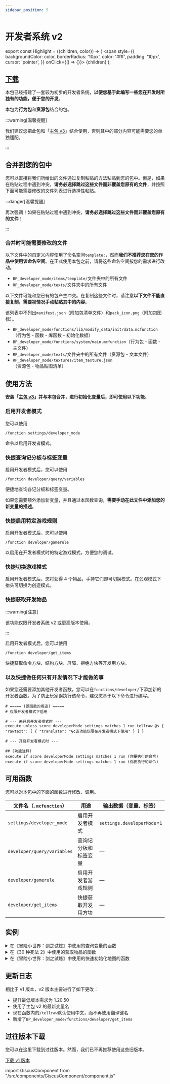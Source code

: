 ```yaml
---
sidebar_position: 5
---
```


# 开发者系统 v2

export const Highlight = ({children, color}) => (
  <span
    style={{ backgroundColor: color, borderRadius: '10px', color: '#fff', padding: '10px', cursor: 'pointer', }}
    onClick={() => {}}>
    {children}
  </span>
);

## [<Highlight color="#25c2a0">下载</Highlight>](https://app.nekodrive.net/s/XM0fY)

本包已经搭建了一套较为初步的开发者系统，**以便您基于此编写一些您在开发时所独有的功能，便于您的开发**。

本包为**行为包**和**资源包**结合的包。

:::warning[温馨提醒]

我们建议您把此包和「[主包 v3](main_v3)」结合使用，否则其中的部分内容可能需要您的单独适配。

:::

## 合并到您的包中

您可以直接将我们所给出的文件通过复制粘贴的方法粘贴到您的包中。但是，如果在粘贴过程中遇到冲突，**请务必选择跳过这些文件而非覆盖您原有的文件**，并按照下面可能需要修改的文件列表进行选择性粘贴。

:::danger[温馨提醒]

再次强调！如果在粘贴过程中遇到冲突，**请务必选择跳过这些文件而非覆盖您原有的文件**！

:::

### 合并时可能需要修改的文件

以下文件中的自定义内容使用了命名空间`template:`，然而**我们不推荐您在您的作品中使用该命名空间**。在正式使用本包之前，请将这些命名空间按您的需求进行改动。

- `BP_developer_mode/items/template/`文件夹中的所有文件
- `RP_developer_mode/texts/`文件夹中的所有文件

以下文件可能和您已有的包产生冲突。在复制这些文件时，请注意**以下文件不能直接复制，需要视情况手动粘贴其中的内容**。

该列表中不列出`manifest.json`（附加包清单文件）和`pack_icon.png`（附加包图标）。

- `BP_developer_mode/functions/lib/modify_data/init/data.mcfunction`（行为包 - 函数 - 库函数 - 初始化数据）
- `BP_developer_mode/functions/system/main.mcfunction`（行为包 - 函数 - 主文件）
- `RP_developer_mode/texts/`文件夹中的所有文件（资源包 - 文本文件）
- `RP_developer_mode/textures/item_texture.json`（资源包 - 物品贴图清单）

## 使用方法

**安装「[主包 v3](main_v3)」并与本包合并，进行初始化变量后，即可使用以下功能**。

### 启用开发者模式

您可以使用

```mcfunction showLineNumbers
/function settings/developer_mode
```

命令以启用开发者模式。

### 快捷查询记分板与标签变量

启用开发者模式后，您可以使用

```mcfunction showLineNumbers
/function developer/query/variables
```

便捷地查询各记分板和标签变量。

如果您需要额外添加新变量，并且通过本函数查询，**需要手动在此文件中添加您的新变量的描述**。

### 快捷启用特定游戏规则

启用开发者模式后，您可以使用

```mcfunction showLineNumbers
/function developer/gamerule
```

以启用在开发者模式时的特定游戏模式，方便您的调试。

### 快捷切换游戏模式

启用开发者模式后，您将获得 4 个物品，手持它们即可切换模式。在旁观模式下抬头可切换为创造模式。

### 快捷获取开发物品

:::warning[注意]

该功能仅限开发者系统 v2 或更高版本使用。

:::

启用开发者模式后，您可以使用

```mcfunction showLineNumbers
/function developer/get_items
```

快捷获取命令方块、结构方块、屏障、拒绝方块等开发用方块。

### 以及快捷做任何只有开发情况下才能做的事

如果您还需要添加其他开发者函数，您可以在`functions/developer/`下添加新的开发者函数。为了防止玩家误执行该命令，建议您基于以下命令进行编写。

```mcfunction showLineNumbers title="developer/xxx.mcfunction"
# ===== (该函数的用途) =====
# 仅限开发者模式下启用

# --- 未开启开发者模式时 ---
execute unless score developerMode settings matches 1 run tellraw @s { "rawtext": [ { "translate": "§c该功能仅限在开发者模式下使用" } ] }

# --- 开启开发者模式时 ---

## (功能注释)
execute if score developerMode settings matches 1 run (你要执行的命令)
execute if score developerMode settings matches 1 run (你要执行的命令)

```

## 可用函数

您可以对本包中的下面的函数进行修改、调用。

| 文件名（`.mcfunction`） | 用途 | 输出数据（变量、标签） |
| --- | --- | --- |
| `settings/developer_mode` | 启用开发者模式 | `settings.developerMode`=`1` |
| `developer/query/variables` | 查询记分板和标签变量 | — |
| `developer/gamerule` | 启用开发者游戏规则 | — |
| `developer/get_items` | 快捷获取开发用方块 | — |

## 实例

<details>

<summary>在《冒险小世界：剑之试炼》中使用的查询变量的函数</summary>

基于 1.18.30 的函数系统。

```mcfunction title="BP_aw_main_old/functions/developer/query/variables.mcfunction" showLineNumbers
# ===== 记分板查询函数 =====
# 调用此函数以查询所有记分板的值 | 仅限开发者模式下启用

## --- 未开启开发者模式时 ---
scoreboard players operation @s temp = @e[name=developerMode] data
tellraw @s[scores={temp=0}] {"rawtext":[{"translate":"§c该功能仅限在开发者模式下使用"}]}

## --- 开启开发者模式时 ---
tellraw @s[scores={temp=1}] {"rawtext":[{"text":"下文反馈格式: (记分项).(标记名) = (值)，并反馈注释\n§e*黄色：假名（即非标记实体）变量 §b*蓝色：玩家个人数据"}]}

tellraw @s[scores={temp=1}] {"rawtext":[{"translate":"§l===== 玩家个人数据记分项 ====="}]}
tellraw @s[scores={temp=1}] {"rawtext":[{"translate":"§bdeathTimes.@s = §a%%s §7# 玩家死亡次数","with":{"rawtext":[{"score":{"objective":"deathTimes","name":"@s"}}]}}]}
tellraw @s[scores={temp=1}] {"rawtext":[{"translate":"§bhookshot.@s = §a%%s §7# 玩家发射出绳枪的时间，单位：刻","with":{"rawtext":[{"score":{"objective":"hookshot","name":"@s"}}]}}]}
tellraw @s[scores={temp=1}] {"rawtext":[{"translate":"§bisAlive.@s = §a%%s §7# 玩家存活状态，0：游戏时死亡，1：游戏时存活，2：未在游戏中，3：进入新的关卡区域","with":{"rawtext":[{"score":{"objective":"isAlive","name":"@s"}}]}}]}
tellraw @s[scores={temp=1}] {"rawtext":[{"translate":"§bisOnline.@s = §a%%s §7# 玩家是否为在线的玩家，0：不在线，1：在线","with":{"rawtext":[{"score":{"objective":"isOnline","name":"@s"}}]}}]}
tellraw @s[scores={temp=1}] {"rawtext":[{"translate":"§bkillAmount.@s = §a%%s §7# 玩家击杀的怪物数","with":{"rawtext":[{"score":{"objective":"killAmount","name":"@s"}}]}}]}
tellraw @s[scores={temp=1}] {"rawtext":[{"translate":"§bposition.@s = §a%%s §7# 玩家所在的关卡区域","with":{"rawtext":[{"score":{"objective":"position","name":"@s"}}]}}]}
tellraw @s[scores={temp=1}] {"rawtext":[{"translate":"§btime.@s = §a%%s §7# 玩家持续未重生的时间，单位：刻","with":{"rawtext":[{"score":{"objective":"time","name":"@s"}}]}}]}

tellraw @s[scores={temp=1}] {"rawtext":[{"translate":"§l===== active记分项 ====="}]}
tellraw @s[scores={temp=1}] {"rawtext":[{"translate":"active.dialogue = §a%%s §7# 对话控制器，0：不启用对话，1：启用不固定视角的对话，2：启用固定视角的对话","with":{"rawtext":[{"score":{"objective":"active","name":"@e[name=dialogue]"}}]}}]}
tellraw @s[scores={temp=1}] {"rawtext":[{"translate":"active.levelCompleteDelay = §a%%s §7# 关卡完成延迟（启用值），0：无延迟完成关卡，大于0：按照该值延迟完成关卡，-1：永远不按照怪物数目完成关卡","with":{"rawtext":[{"score":{"objective":"active","name":"@e[name=levelCompleteDelay]"}}]}}]}
tellraw @s[scores={temp=1}] {"rawtext":[{"translate":"active.monsterSummonDelay = §a%%s §7# 怪物生成延迟（启用值），0：无延迟，1：有延迟","with":{"rawtext":[{"score":{"objective":"active","name":"@e[name=monsterSummonDelay]"}}]}}]}
tellraw @s[scores={temp=1}] {"rawtext":[{"translate":"active.soundPlayer = §a%%s §7# 音效播放器，0：不激活，不为0：根据本值决定播放何种音效","with":{"rawtext":[{"score":{"objective":"active","name":"@e[name=soundPlayer]"}}]}}]}
tellraw @s[scores={temp=1}] {"rawtext":[{"translate":"active.timeline = §a%%s §7# 时间线控制器：为1时开始计时","with":{"rawtext":[{"score":{"objective":"active","name":"@e[name=timeline]"}}]}}]}

tellraw @s[scores={temp=1}] {"rawtext":[{"translate":"§l===== data记分项 ====="}]}
tellraw @s[scores={temp=1}] {"rawtext":[{"translate":"检测实体数目的变量"}]}
tellraw @s[scores={temp=1}] {"rawtext":[{"translate":"data.alivePlayersAmount = §a%%s §7# 记录存活玩家数目","with":{"rawtext":[{"score":{"objective":"data","name":"@e[name=alivePlayersAmount]"}}]}}]}
tellraw @s[scores={temp=1}] {"rawtext":[{"translate":"data.arrowAmount = §a%%s §7# 记录箭数目","with":{"rawtext":[{"score":{"objective":"data","name":"@e[name=arrowAmount]"}}]}}]}
tellraw @s[scores={temp=1}] {"rawtext":[{"translate":"data.hookshotAmount = §a%%s §7# 记录绳枪数目","with":{"rawtext":[{"score":{"objective":"data","name":"@e[name=hookshotAmount]"}}]}}]}
tellraw @s[scores={temp=1}] {"rawtext":[{"translate":"§edata.maxMonsterAmount = §a%%s §7# 记录怪物数目","with":{"rawtext":[{"score":{"objective":"data","name":"maxMonsterAmount"}}]}}]}
tellraw @s[scores={temp=1}] {"rawtext":[{"translate":"data.maxPlayersAmount = §a%%s §7# 记录所有玩家数目","with":{"rawtext":[{"score":{"objective":"data","name":"@e[name=maxPlayersAmount]"}}]}}]}
tellraw @s[scores={temp=1}] {"rawtext":[{"translate":"data.monsterAmount = §a%%s §7# 记录怪物数目","with":{"rawtext":[{"score":{"objective":"data","name":"@e[name=monsterAmount]"}}]}}]}
tellraw @s[scores={temp=1}] {"rawtext":[{"translate":"data.realDeadPlayersAmount = §a%%s §7# 记录死亡玩家（游戏意义上）的数目","with":{"rawtext":[{"score":{"objective":"data","name":"@e[name=realDeadPlayersAmount]"}}]}}]}
tellraw @s[scores={temp=1}] {"rawtext":[{"translate":"关卡数据变量"}]}
tellraw @s[scores={temp=1}] {"rawtext":[{"translate":"data.chapter = §a%%s §7# 章节数据","with":{"rawtext":[{"score":{"objective":"data","name":"@e[name=chapter]"}}]}}]}
tellraw @s[scores={temp=1}] {"rawtext":[{"translate":"data.gameId = §a%%s §7# 关卡ID数据，三位数分别为(章节)(关卡)(是否已完成)","with":{"rawtext":[{"score":{"objective":"data","name":"@e[name=gameId]"}}]}}]}
tellraw @s[scores={temp=1}] {"rawtext":[{"translate":"data.level = §a%%s §7# 关卡数据","with":{"rawtext":[{"score":{"objective":"data","name":"@e[name=level]"}}]}}]}
tellraw @s[scores={temp=1}] {"rawtext":[{"translate":"data.levelCompleted = §a%%s §7# 关卡是否完成，0=游戏状态，1=完成状态","with":{"rawtext":[{"score":{"objective":"data","name":"@e[name=levelCompleted]"}}]}}]}
tellraw @s[scores={temp=1}] {"rawtext":[{"translate":"其他变量"}]}
tellraw @s[scores={temp=1}] {"rawtext":[{"translate":"data.allFailedTimes = §a%%s §7# 记录所有关卡累计的失败次数","with":{"rawtext":[{"score":{"objective":"data","name":"@e[name=allFailedTimes]"}}]}}]}
tellraw @s[scores={temp=1}] {"rawtext":[{"translate":"data.achievement = §a%%s §7# 记录显示第几个成就","with":{"rawtext":[{"score":{"objective":"data","name":"@e[name=achievement]"}}]}}]}
tellraw @s[scores={temp=1}] {"rawtext":[{"translate":"data.difficulty = §a%%s §7# 记录难度。","with":{"rawtext":[{"score":{"objective":"data","name":"@e[name=difficulty]"}}]}}]}
tellraw @s[scores={temp=1}] {"rawtext":[{"translate":"data.difficultyAdder = §a%%s §7# 游戏难度加和，以difficulty+本值得到最终的难度值（data.difficulty）。","with":{"rawtext":[{"score":{"objective":"data","name":"@e[name=difficultyAdder]"}}]}}]}
tellraw @s[scores={temp=1}] {"rawtext":[{"translate":"data.developerMode = §a%%s §7# 开发者模式,0：不启用，1：启用","with":{"rawtext":[{"score":{"objective":"data","name":"@e[name=developerMode]"}}]}}]}
tellraw @s[scores={temp=1}] {"rawtext":[{"translate":"data.failedTimes = §a%%s §7# 记录单个关卡的失败次数，当失败次数过多时将给予buff辅助过关","with":{"rawtext":[{"score":{"objective":"data","name":"@e[name=failedTimes]"}}]}}]}
tellraw @s[scores={temp=1}] {"rawtext":[{"translate":"data.isNetease = §a%%s §7# 记录是否为netease版本","with":{"rawtext":[{"score":{"objective":"data","name":"@e[name=isNetease]"}}]}}]}
tellraw @s[scores={temp=1}] {"rawtext":[{"translate":"data.maxWave = §a%%s §7# 记录该关卡最大波数，仅在需要时获取","with":{"rawtext":[{"score":{"objective":"data","name":"@e[name=maxWave]"}}]}}]}
tellraw @s[scores={temp=1}] {"rawtext":[{"translate":"data.randomLocation = §a%%s §7# 随机怪物刷新位置","with":{"rawtext":[{"score":{"objective":"data","name":"@e[name=randomLocation]"}}]}}]}
tellraw @s[scores={temp=1}] {"rawtext":[{"translate":"data.randomMonster = §a%%s §7# 随机怪物种类","with":{"rawtext":[{"score":{"objective":"data","name":"@e[name=randomMonster]"}}]}}]}
tellraw @s[scores={temp=1}] {"rawtext":[{"translate":"data.storyMode = §a%%s §7# 是否启用剧情模式，0：不启用，1：启用","with":{"rawtext":[{"score":{"objective":"data","name":"@e[name=storyMode]"}}]}}]}
tellraw @s[scores={temp=1}] {"rawtext":[{"translate":"data.score = §a%%s §7# 地图结束后的评分，S：120+，A：95~119，B：75~94，C：60~74，D：50~59，E：40~49，F：0~39，F-：-1（仅作弊）","with":{"rawtext":[{"score":{"objective":"data","name":"@e[name=score]"}}]}}]}
tellraw @s[scores={temp=1}] {"rawtext":[{"translate":"data.wave = §a%%s §7# 记录波数数据","with":{"rawtext":[{"score":{"objective":"data","name":"@e[name=wave]"}}]}}]}

tellraw @s[scores={temp=1}] {"rawtext":[{"translate":"§l===== record记分项 ====="}]}
tellraw @s[scores={temp=1}] {"rawtext":[{"translate":"§erecord.bestTimeMinute1 = §a%%s §7# 难度1下的最佳时间（分钟）","with":{"rawtext":[{"score":{"objective":"record","name":"bestTimeMinute1"}}]}}]}
tellraw @s[scores={temp=1}] {"rawtext":[{"translate":"§erecord.bestTimeSecond1 = §a%%s §7# 难度1下的最佳时间（秒）","with":{"rawtext":[{"score":{"objective":"record","name":"bestTimeSecond1"}}]}}]}
tellraw @s[scores={temp=1}] {"rawtext":[{"translate":"§erecord.bestTimeMinute2 = §a%%s §7# 难度2下的最佳时间（分钟）","with":{"rawtext":[{"score":{"objective":"record","name":"bestTimeMinute2"}}]}}]}
tellraw @s[scores={temp=1}] {"rawtext":[{"translate":"§erecord.bestTimeSecond2 = §a%%s §7# 难度2下的最佳时间（秒）","with":{"rawtext":[{"score":{"objective":"record","name":"bestTimeSecond2"}}]}}]}
tellraw @s[scores={temp=1}] {"rawtext":[{"translate":"§erecord.bestTimeMinute3 = §a%%s §7# 难度3下的最佳时间（分钟）","with":{"rawtext":[{"score":{"objective":"record","name":"bestTimeMinute3"}}]}}]}
tellraw @s[scores={temp=1}] {"rawtext":[{"translate":"§erecord.bestTimeSecond3 = §a%%s §7# 难度3下的最佳时间（秒）","with":{"rawtext":[{"score":{"objective":"record","name":"bestTimeSecond3"}}]}}]}
tellraw @s[scores={temp=1}] {"rawtext":[{"translate":"§erecord.bestTimeMinute4 = §a%%s §7# 难度4下的最佳时间（分钟）","with":{"rawtext":[{"score":{"objective":"record","name":"bestTimeMinute4"}}]}}]}
tellraw @s[scores={temp=1}] {"rawtext":[{"translate":"§erecord.bestTimeSecond4 = §a%%s §7# 难度4下的最佳时间（秒）","with":{"rawtext":[{"score":{"objective":"record","name":"bestTimeSecond4"}}]}}]}
tellraw @s[scores={temp=1}] {"rawtext":[{"translate":"§erecord.mapCompletedTimes = §a%%s §7# 地图通关次数","with":{"rawtext":[{"score":{"objective":"record","name":"mapCompletedTimes"}}]}}]}
tellraw @s[scores={temp=1}] {"rawtext":[{"translate":"§erecord.nextGame.difficultyAdder = §a%%s §7# 下一局启用的难度加和","with":{"rawtext":[{"score":{"objective":"record","name":"nextGame.difficultyAdder"}}]}}]}
tellraw @s[scores={temp=1}] {"rawtext":[{"translate":"§erecord.nextGame.storyMode = §a%%s §7# 下一局启用的模式","with":{"rawtext":[{"score":{"objective":"record","name":"nextGame.storyMode"}}]}}]}

tellraw @s[scores={temp=1}] {"rawtext":[{"translate":"§l===== time记分项 ====="}]}
tellraw @s[scores={temp=1}] {"rawtext":[{"translate":"time.dialogue = §a%%s §7# 剧情线，单位：刻","with":{"rawtext":[{"score":{"objective":"time","name":"@e[name=dialogue]"}}]}}]}
tellraw @s[scores={temp=1}] {"rawtext":[{"translate":"time.levelCompleteDelay = §a%%s §7# 关卡完成延迟，0：无延迟完成关卡，大于0：按照该值延迟完成关卡，-1：永远不按照怪物数目完成关卡，单位：刻","with":{"rawtext":[{"score":{"objective":"time","name":"@e[name=levelCompleteDelay]"}}]}}]}
tellraw @s[scores={temp=1}] {"rawtext":[{"translate":"time.monsterSummonDelay = §a%%s §7# 怪物生成延迟，单位：刻","with":{"rawtext":[{"score":{"objective":"time","name":"@e[name=monsterSummonDelay]"}}]}}]}
tellraw @s[scores={temp=1}] {"rawtext":[{"translate":"time.playedMinute = §a%%s §7# 游玩时长，从试炼开始时开始计时，单位：分钟","with":{"rawtext":[{"score":{"objective":"time","name":"@e[name=playedMinute]"}}]}}]}
tellraw @s[scores={temp=1}] {"rawtext":[{"translate":"time.playedSecond = §a%%s §7# 游玩时长，从试炼开始时开始计时，单位：秒","with":{"rawtext":[{"score":{"objective":"time","name":"@e[name=playedSecond]"}}]}}]}
tellraw @s[scores={temp=1}] {"rawtext":[{"translate":"time.soundPlayer = §a%%s §7# 音效播放器，单位：刻","with":{"rawtext":[{"score":{"objective":"time","name":"@e[name=soundPlayer]"}}]}}]}
tellraw @s[scores={temp=1}] {"rawtext":[{"translate":"time.tick = §a%%s §7# 每1刻加1分，每20刻归零，单位：刻","with":{"rawtext":[{"score":{"objective":"time","name":"@e[name=tick]"}}]}}]}
tellraw @s[scores={temp=1}] {"rawtext":[{"translate":"time.timeline = §a%%s §7# 时间线，单位不定","with":{"rawtext":[{"score":{"objective":"time","name":"@e[name=timeline]"}}]}}]}
tellraw @s[scores={temp=1}] {"rawtext":[{"translate":"time.@e[family=blaze_king] = §a%%s §7# 烈焰之魂试图随机传送的倒计时，单位：秒","with":{"rawtext":[{"score":{"objective":"time","name":"@e[family=blaze_king]"}}]}}]}

tellraw @s[scores={temp=1}] {"rawtext":[{"translate":"§l===== 标签类型（tag）项 ====="}]}

tellraw @s[scores={temp=1},tag=!bootsHeld] {"rawtext":[{"translate":"§ebootsHeld = §afalse §7# 玩家是否手持过钻石靴子（aw:diamond_boots） | true=是，false=否"}]}
tellraw @s[scores={temp=1},tag=bootsHeld] {"rawtext":[{"translate":"§ebootsHeld = §atrue §7# 玩家是否手持过钻石靴子（aw:diamond_boots） | true=是，false=否"}]}

tellraw @s[scores={temp=1},tag=!cheated] {"rawtext":[{"translate":"§echeated = §afalse §7# 玩家是否开启过创造模式 | true=是，false=否"}]}
tellraw @s[scores={temp=1},tag=cheated] {"rawtext":[{"translate":"§echeated = §atrue §7# 玩家是否开启过创造模式 | true=是，false=否"}]}

tellraw @s[scores={temp=1},tag=!helmetHeld] {"rawtext":[{"translate":"§ehelmetHeld = §afalse §7# 玩家是否手持过钻石头盔（aw:diamond_helmet） | true=是，false=否"}]}
tellraw @s[scores={temp=1},tag=helmetHeld] {"rawtext":[{"translate":"§ehelmetHeld = §atrue §7# 玩家是否手持过钻石头盔（aw:diamond_helmet） | true=是，false=否"}]}

tellraw @s[scores={temp=1},tag=!isAlive] {"rawtext":[{"translate":"§eisAlive = §afalse §7# 玩家是否存活 | true=是，false=否"}]}
tellraw @s[scores={temp=1},tag=isAlive] {"rawtext":[{"translate":"§eisAlive = §atrue §7# 玩家是否存活 | true=是，false=否"}]}

tellraw @s[scores={temp=1},tag=!potionUsed] {"rawtext":[{"translate":"§epotionUsed = §afalse §7# 玩家是否使用过除治疗药水以外的药水 | true=是，false=否"}]}
tellraw @s[scores={temp=1},tag=potionUsed] {"rawtext":[{"translate":"§epotionUsed = §atrue §7# 玩家是否使用过除治疗药水以外的药水 | true=是，false=否"}]}

tellraw @s[scores={temp=1},tag=!virtualCrosshairEnabled] {"rawtext":[{"translate":"§evirtualCrosshairEnabled = §afalse §7# 玩家是否启用了虚拟准星 | true=是，false=否"}]}
tellraw @s[scores={temp=1},tag=virtualCrosshairEnabled] {"rawtext":[{"translate":"§evirtualCrosshairEnabled = §atrue §7# 玩家是否启用了虚拟准星 | true=是，false=否"}]}

scoreboard players set @s temp 0
```

</details>

<details>

<summary>在《30 种死法 2》中使用的获取物品的函数</summary>

基于 1.20.10 的函数系统。

```mcfunction title="BP_wstd/functions/developer/get_items.mcfunction" showLineNumbers
# ===== 获取物品 =====
# 用于获取一些辅助物品

# --- 不符合执行条件的情况 ---

## 未开启开发者模式
execute unless score developerMode settings matches 1 run tellraw @s {"rawtext":[{"translate":"chat.error.not_developer_mode"}]}
## 开启了开发者模式，但权限不足
execute if score developerMode settings matches 1 unless score oplevel settings matches 2 run tellraw @s {"rawtext":[{"translate":"chat.error.oplevel_too_low"}]}
## 开启了开发者模式，且权限充足，但玩家不为创造模式
execute if score developerMode settings matches 1 if score oplevel settings matches 2 unless entity @s[m=creative] run tellraw @s {"rawtext":[{"translate":"chat.error.not_creative_mode"}]}

# --- 符合执行条件的情况 ---

## 提示玩家
execute if score developerMode settings matches 1 if score oplevel settings matches 2 if entity @s[m=creative] run tellraw @s {"rawtext":[{"translate":"chat.developer.get_items"}]}

## 给予物品
execute if score developerMode settings matches 1 if score oplevel settings matches 2 if entity @s[m=creative] run give @s netherite_sword
execute if score developerMode settings matches 1 if score oplevel settings matches 2 if entity @s[m=creative] run give @s command_block
execute if score developerMode settings matches 1 if score oplevel settings matches 2 if entity @s[m=creative] run give @s chain_command_block
execute if score developerMode settings matches 1 if score oplevel settings matches 2 if entity @s[m=creative] run give @s repeating_command_block
execute if score developerMode settings matches 1 if score oplevel settings matches 2 if entity @s[m=creative] run give @s barrier
execute if score developerMode settings matches 1 if score oplevel settings matches 2 if entity @s[m=creative] run give @s border_block
execute if score developerMode settings matches 1 if score oplevel settings matches 2 if entity @s[m=creative] run give @s structure_block
execute if score developerMode settings matches 1 if score oplevel settings matches 2 if entity @s[m=creative] run give @s structure_void
execute if score developerMode settings matches 1 if score oplevel settings matches 2 if entity @s[m=creative] run give @s light_block 1 15
execute if score developerMode settings matches 1 if score oplevel settings matches 2 if entity @s[m=creative] run give @s allow
execute if score developerMode settings matches 1 if score oplevel settings matches 2 if entity @s[m=creative] run give @s deny
```

</details>

<details>

<summary>在《冒险小世界：剑之试炼》中使用的快速初始化地图的函数</summary>

基于 1.18.30 的命令系统。

```mcfunction title="BP_aw_main_old/functions/developer/release_map.mcfunction" showLineNumbers
# ===== 发布地图 =====

# --- 未开启开发者模式时 ---
scoreboard players operation @s temp = @e[name=developerMode] data
tellraw @s[scores={temp=0}] {"rawtext":[{"translate":"§c该功能仅限在开发者模式下使用"}]}

# --- 开启开发者模式时 ---

## 清除一些独有结构
execute @s[scores={temp=1}] ~~~ function levels/end/stage_3/on_exit
execute @s[scores={temp=1}] ~~~ function levels/end/stage_4/on_exit

execute @s[scores={temp=1}] ~~~ kill @e[type=aw:npc]
execute @s[scores={temp=1}] ~~~ kill @e[type=aw:npc_author]
execute @s[scores={temp=1}] ~~~ function lib/init/data_reset_stats
execute @s[scores={temp=1}] ~~~ function levels/open/before_opening/start

```

</details>

## 更新日志

相比于 v1 版本，v2 版本主要进行了如下更改：

- 提升最低版本需求为 1.20.50
- 使用了主包 v2 的最新变量名
- 现在函数内的`/tellraw`默认使用中文，而不再使用翻译键名
- 新增了`BP_developer_mode/functions/developer/get_items`

## 过往版本下载

您可以在这里下载到过往版本。然而，我们已不再推荐使用这些旧版本。

[<Highlight color="#25c2a0">下载 v1 版本</Highlight>](https://app.nekodrive.net/s/vg2ue)

import GiscusComponent from "/src/components/GiscusComponent/component.js"

<GiscusComponent/>
